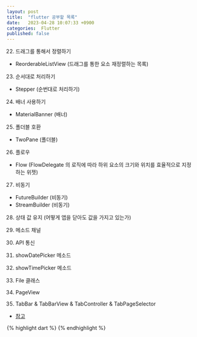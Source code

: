 ```yaml
---
layout: post
title:  "flutter 공부할 목록"
date:   2023-04-28 10:07:33 +0900
categories:  Flutter
published: false
---
```


22. 드래그를 통해서 정렬하기
- ReorderableListView (드래그를 통한 요소 재정렬하는 목록)

23. 순서대로 처리하기
- Stepper (순번대로 처리하기)

24. 배너 사용하기
- MaterialBanner (배너)

25. 폴더블 호환
- TwoPane (폴더블)

26. 플로우
- Flow (FlowDelegate 의 로직에 따라 하위 요소의 크기와 위치를 효율적으로 지정하는 위젯)

27. 비동기
- FutureBuilder (비동기)
- StreamBuilder (비동기)

28. 상태 값 유지 (어떻게 앱을 닫아도 값을 가지고 있는가)

29. 메소드 채널

30. API 통신

31. showDatePicker 메소드

32. showTimePicker 메소드

33. File 클래스

34. PageView

35. TabBar & TabBarView & TabController & TabPageSelector

- [참고]()

{% highlight dart %}
{% endhighlight %}